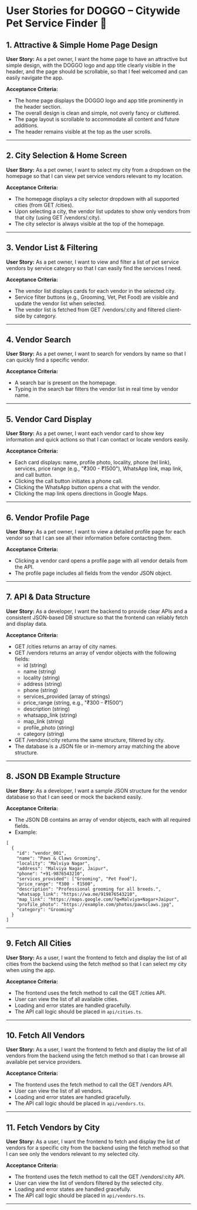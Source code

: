 # User Stories for DOGGO – Citywide Pet Service Finder 🐶

## 1. Attractive & Simple Home Page Design

**User Story:**
As a pet owner, I want the home page to have an attractive but simple design, with the DOGGO logo and app title clearly visible in the header, and the page should be scrollable, so that I feel welcomed and can easily navigate the app.

**Acceptance Criteria:**
- The home page displays the DOGGO logo and app title prominently in the header section.
- The overall design is clean and simple, not overly fancy or cluttered.
- The page layout is scrollable to accommodate all content and future additions.
- The header remains visible at the top as the user scrolls.

---

## 2. City Selection & Home Screen

**User Story:**
As a pet owner, I want to select my city from a dropdown on the homepage so that I can view pet service vendors relevant to my location.

**Acceptance Criteria:**
- The homepage displays a city selector dropdown with all supported cities (from GET /cities).
- Upon selecting a city, the vendor list updates to show only vendors from that city (using GET /vendors/:city).
- The city selector is always visible at the top of the homepage.

---

## 3. Vendor List & Filtering

**User Story:**
As a pet owner, I want to view and filter a list of pet service vendors by service category so that I can easily find the services I need.

**Acceptance Criteria:**
- The vendor list displays cards for each vendor in the selected city.
- Service filter buttons (e.g., Grooming, Vet, Pet Food) are visible and update the vendor list when selected.
- The vendor list is fetched from GET /vendors/:city and filtered client-side by category.

---

## 4. Vendor Search

**User Story:**
As a pet owner, I want to search for vendors by name so that I can quickly find a specific vendor.

**Acceptance Criteria:**
- A search bar is present on the homepage.
- Typing in the search bar filters the vendor list in real time by vendor name.

---

## 5. Vendor Card Display

**User Story:**
As a pet owner, I want each vendor card to show key information and quick actions so that I can contact or locate vendors easily.

**Acceptance Criteria:**
- Each card displays: name, profile photo, locality, phone (tel link), services, price range (e.g., "₹300 - ₹1500"), WhatsApp link, map link, and call button.
- Clicking the call button initiates a phone call.
- Clicking the WhatsApp button opens a chat with the vendor.
- Clicking the map link opens directions in Google Maps.

---

## 6. Vendor Profile Page

**User Story:**
As a pet owner, I want to view a detailed profile page for each vendor so that I can see all their information before contacting them.

**Acceptance Criteria:**
- Clicking a vendor card opens a profile page with all vendor details from the API.
- The profile page includes all fields from the vendor JSON object.

---

## 7. API & Data Structure

**User Story:**
As a developer, I want the backend to provide clear APIs and a consistent JSON-based DB structure so that the frontend can reliably fetch and display data.

**Acceptance Criteria:**
- GET /cities returns an array of city names.
- GET /vendors returns an array of vendor objects with the following fields:
  - id (string)
  - name (string)
  - locality (string)
  - address (string)
  - phone (string)
  - services_provided (array of strings)
  - price_range (string, e.g., "₹300 - ₹1500")
  - description (string)
  - whatsapp_link (string)
  - map_link (string)
  - profile_photo (string)
  - category (string)
- GET /vendors/:city returns the same structure, filtered by city.
- The database is a JSON file or in-memory array matching the above structure.

---

## 8. JSON DB Example Structure

**User Story:**
As a developer, I want a sample JSON structure for the vendor database so that I can seed or mock the backend easily.

**Acceptance Criteria:**
- The JSON DB contains an array of vendor objects, each with all required fields.
- Example:
```
[
  {
    "id": "vendor_001",
    "name": "Paws & Claws Grooming",
    "locality": "Malviya Nagar",
    "address": "Malviya Nagar, Jaipur",
    "phone": "+91-9876543210",
    "services_provided": ["Grooming", "Pet Food"],
    "price_range": "₹300 - ₹1500",
    "description": "Professional grooming for all breeds.",
    "whatsapp_link": "https://wa.me/919876543210",
    "map_link": "https://maps.google.com/?q=Malviya+Nagar+Jaipur",
    "profile_photo": "https://example.com/photos/pawsclaws.jpg",
    "category": "Grooming"
  }
]
```

---

## 9. Fetch All Cities

**User Story:**
As a user, I want the frontend to fetch and display the list of all cities from the backend using the fetch method so that I can select my city when using the app.

**Acceptance Criteria:**
- The frontend uses the fetch method to call the GET /cities API.
- User can view the list of all available cities.
- Loading and error states are handled gracefully.
- The API call logic should be placed in `api/cities.ts`.

---

## 10. Fetch All Vendors

**User Story:**
As a user, I want the frontend to fetch and display the list of all vendors from the backend using the fetch method so that I can browse all available pet service providers.

**Acceptance Criteria:**
- The frontend uses the fetch method to call the GET /vendors API.
- User can view the list of all vendors.
- Loading and error states are handled gracefully.
- The API call logic should be placed in `api/vendors.ts`.

---

## 11. Fetch Vendors by City

**User Story:**
As a user, I want the frontend to fetch and display the list of vendors for a specific city from the backend using the fetch method so that I can see only the vendors relevant to my selected city.

**Acceptance Criteria:**
- The frontend uses the fetch method to call the GET /vendors/:city API.
- User can view the list of vendors filtered by the selected city.
- Loading and error states are handled gracefully.
- The API call logic should be placed in `api/vendors.ts`.

---
